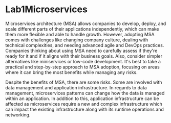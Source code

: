 # Lab1Microservices

Microservices architecture (MSA) allows companies to develop, deploy, and scale different parts of their applications independently, which can make them more flexible and able to handle growth. However, adopting MSA comes with challenges like changing company culture, dealing with technical complexities, and needing advanced agile and DevOps practices. Companies thinking about using MSA need to carefully assess if they're ready for it and if it aligns with their business goals. Also, consider simpler alternatives like miniservices or low-code development. It's best to take a practical and step-by-step approach to MSA adoption, focusing on areas where it can bring the most benefits while managing any risks.

Despite the benefits of MSA, there are some risks. Some are involved with data management and application infrastructure. In regards to data management, microservices patterns can change how the data is managed within an application. In addition to this, application infrastructure can be affected as microservices require a new and complex infrastructure which can impact the existing infrastructure along with its runtime operations and networking. 


